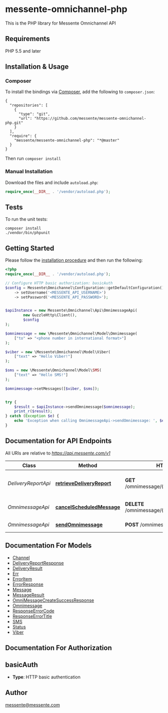 # messente-omnichannel-php

This is the PHP library for Messente Omnichannel API

## Requirements

PHP 5.5 and later

## Installation & Usage
### Composer

To install the bindings via [Composer](http://getcomposer.org/), add the following to `composer.json`:

```
{
  "repositories": [
    {
      "type": "git",
      "url": "https://github.com/messente/messente-omnichannel-php.git"
    }
  ],
  "require": {
    "messente/messente-omnichannel-php": "*@master"
  }
}
```

Then run `composer install`

### Manual Installation

Download the files and include `autoload.php`:

```php
require_once(__DIR__ . '/vendor/autoload.php');
```

## Tests

To run the unit tests:

```
composer install
./vendor/bin/phpunit
```

## Getting Started

Please follow the [installation procedure](#installation--usage) and then run the following:

```php
<?php
require_once(__DIR__ . '/vendor/autoload.php');

// Configure HTTP basic authorization: basicAuth
$config = Messente\Omnichannel\Configuration::getDefaultConfiguration()
	-> setUsername('<MESSENTE_API_USERNAME>')
	-> setPassword('<MESSENTE_API_PASSWORD>');


$apiInstance = new Messente\Omnichannel\Api\OmnimessageApi(
		new GuzzleHttp\Client(),
		$config
);

$omnimessage = new \Messente\Omnichannel\Model\Omnimessage(
	["to" => "<phone number in international format>"]
);

$viber = new \Messente\Omnichannel\Model\Viber(
	["text" => "Hello Viber!"]
);

$sms = new \Messente\Omnichannel\Model\SMS(
	["text" => "Hello SMS!"]
);

$omnimessage->setMessages([$viber, $sms]);


try {
    $result = $apiInstance->sendOmnimessage($omnimessage);
    print_r($result);
} catch (Exception $e) {
    echo 'Exception when calling OmnimessageApi->sendOmnimessage: ', $e->getMessage(), PHP_EOL;
}
```

## Documentation for API Endpoints

All URIs are relative to *https://api.messente.com/v1*

Class | Method | HTTP request | Description
------------ | ------------- | ------------- | -------------
*DeliveryReportApi* | [**retrieveDeliveryReport**](docs/Api/DeliveryReportApi.md#retrievedeliveryreport) | **GET** /omnimessage/{omnimessage_id}/status | Retrieves the delivery report for the Omnimessage
*OmnimessageApi* | [**cancelScheduledMessage**](docs/Api/OmnimessageApi.md#cancelscheduledmessage) | **DELETE** /omnimessage/{omnimessage_id} | Cancels a scheduled Omnimessage
*OmnimessageApi* | [**sendOmnimessage**](docs/Api/OmnimessageApi.md#sendomnimessage) | **POST** /omnimessage | Sends an Omnimessage


## Documentation For Models

 - [Channel](docs/Model/Channel.md)
 - [DeliveryReportResponse](docs/Model/DeliveryReportResponse.md)
 - [DeliveryResult](docs/Model/DeliveryResult.md)
 - [Err](docs/Model/Err.md)
 - [ErrorItem](docs/Model/ErrorItem.md)
 - [ErrorResponse](docs/Model/ErrorResponse.md)
 - [Message](docs/Model/Message.md)
 - [MessageResult](docs/Model/MessageResult.md)
 - [OmniMessageCreateSuccessResponse](docs/Model/OmniMessageCreateSuccessResponse.md)
 - [Omnimessage](docs/Model/Omnimessage.md)
 - [ResponseErrorCode](docs/Model/ResponseErrorCode.md)
 - [ResponseErrorTitle](docs/Model/ResponseErrorTitle.md)
 - [SMS](docs/Model/SMS.md)
 - [Status](docs/Model/Status.md)
 - [Viber](docs/Model/Viber.md)


## Documentation For Authorization


## basicAuth

- **Type**: HTTP basic authentication


## Author

messente@messente.com



